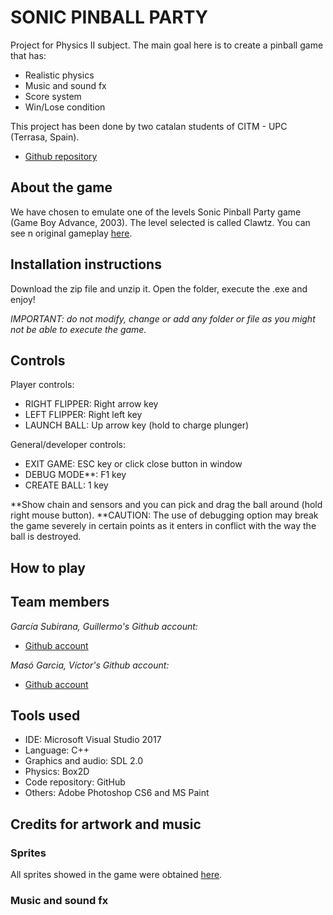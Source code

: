 # SONIC PINBALL PARTY

Project for Physics II subject. The main goal here is to create a pinball game that has:
 - Realistic physics 
 - Music and sound fx
 - Score system
 - Win/Lose condition
 
This project has been done by two catalan students of CITM - UPC (Terrasa, Spain).  

* [Github repository](https://github.com/Wilhelman/Sonic-Pinball-Party)  

## About the game

We have chosen to emulate one of the levels Sonic Pinball Party game (Game Boy Advance, 2003). The level selected is called Clawtz.
You can see n original gameplay [here](https://youtu.be/Fh9MWeipSW0?t=1161).

## Installation instructions

Download the zip file and unzip it. Open the folder, execute the .exe and enjoy!

_IMPORTANT: do not modify, change or add any folder or file as you might not be able to execute the game._

## Controls

Player controls:
- RIGHT FLIPPER: Right arrow key
- LEFT FLIPPER: Right left key
- LAUNCH BALL: Up arrow key (hold to charge plunger)

General/developer controls:
- EXIT GAME: ESC key or click close button in window
- DEBUG MODE**: F1 key
- CREATE BALL: 1 key

**Show chain and sensors and you can pick and drag the ball around (hold right mouse button).
**CAUTION: The use of debugging option may break the game severely in certain points as it enters in conflict with the way the ball is destroyed.

## How to play



## Team members

_García Subirana, Guillermo's Github account:_

* [Github account](https://github.com/Wilhelman) 

_Masó Garcia, Víctor's Github account:_

* [Github account](https://github.com/nintervik)

## Tools used
* IDE: Microsoft Visual Studio 2017
* Language: C++
* Graphics and audio: SDL 2.0
* Physics: Box2D
* Code repository: GitHub
* Others: Adobe Photoshop CS6 and MS Paint

## Credits for artwork and music

### Sprites
All sprites showed in the game were obtained [here](https://www.spriters-resource.com/game_boy_advance/sonicpinball/).

### Music and sound fx
